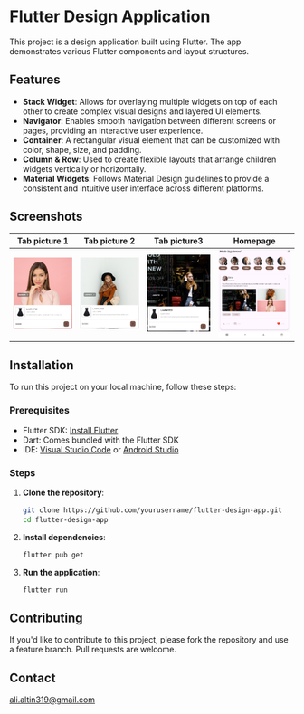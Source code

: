 # Flutter Design Application

This project is a design application built using Flutter. The app demonstrates various Flutter components and layout structures.

## Features

- **Stack Widget**: Allows for overlaying multiple widgets on top of each other to create complex visual designs and layered UI elements.
- **Navigator**: Enables smooth navigation between different screens or pages, providing an interactive user experience.
- **Container**: A rectangular visual element that can be customized with color, shape, size, and padding.
- **Column & Row**: Used to create flexible layouts that arrange children widgets vertically or horizontally.
- **Material Widgets**: Follows Material Design guidelines to provide a consistent and intuitive user interface across different platforms.

## Screenshots

| Tab picture 1 | Tab picture 2 | Tab picture3 |Homepage |
|---|---|---|---|
| ![Tab picture 1](./images/asd3.png) | ![Tab picture 2](./images/asd2.png) | ![Tab picture 3](./images/asd1.png) | ![Homepage](./images/asd.png) |

## Installation

To run this project on your local machine, follow these steps:

### Prerequisites

- Flutter SDK: [Install Flutter](https://flutter.dev/docs/get-started/install)
- Dart: Comes bundled with the Flutter SDK
- IDE: [Visual Studio Code](https://code.visualstudio.com/) or [Android Studio](https://developer.android.com/studio)

### Steps

1. **Clone the repository**:
   ```bash
   git clone https://github.com/yourusername/flutter-design-app.git
   cd flutter-design-app
   
2. **Install dependencies**:
   ```bash
   flutter pub get

2. **Run the application**:
   ```bash
   flutter run

## Contributing

If you'd like to contribute to this project, please fork the repository and use a feature branch. Pull requests are welcome.

## Contact

ali.altin319@gmail.com
